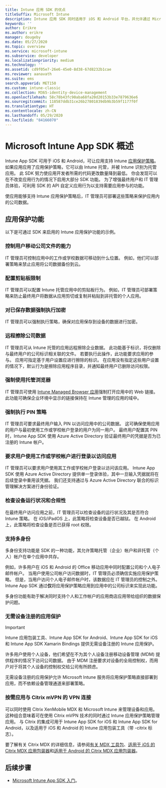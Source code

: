 ```yaml
---
title: Intune 应用 SDK 的优点
titleSuffix: Microsoft Intune
description: Intune 应用 SDK 同时适用于 iOS 和 Android 平台，并允许通过 Microsoft Intune 使用移动应用管理功能。
keywords: ''
author: Erikre
ms.author: erikre
manager: dougeby
ms.date: 05/27/2020
ms.topic: overview
ms.service: microsoft-intune
ms.subservice: developer
ms.localizationpriority: medium
ms.technology: ''
ms.assetid: cd9f05e7-26e6-45e0-8d38-67d8232b1cae
ms.reviewer: aanavath
ms.suite: ems
search.appverid: MET150
ms.custom: intune-classic
ms.collection: M365-identity-device-management
ms.openlocfilehash: 58c78b43fc90aba68fa20d20153b33e7879636e6
ms.sourcegitcommit: 118587ddb31ce26b27801839db9b3b59f1177f0f
ms.translationtype: HT
ms.contentlocale: zh-CN
ms.lasthandoff: 05/29/2020
ms.locfileid: "84166070"
---
```

# <a name="microsoft-intune-app-sdk-overview"></a>Microsoft Intune App SDK 概述
Intune App SDK 可用于 iOS 和 Android，可让应用支持 Intune [应用保护策略](../apps/app-protection-policy.md)。 如果应用应用了应用保护策略，它可以由 Intune 托管，并被 Intune 识别为托管应用。 此 SDK 努力使应用开发者所需的代码更改数量降到最低。 你会发现可以在不改变应用行为的情况下启用大部分 SDK 功能。 为了增强最终用户和 IT 管理员体验，可利用 SDK 的 API 自定义应用行为以支持需要应用参与的功能。

使应用能够支持 Intune 应用保护策略后，IT 管理员可部署这些策略来保护应用内的公司数据。

## <a name="app-protection-features"></a>应用保护功能

以下是可通过 SDK 来启用的 Intune 应用保护功能的示例。

### <a name="control-users-ability-to-move-corporate-files"></a>控制用户移动公司文件的能力
IT 管理员可控制应用中的工作或学校数据可移动到什么位置。 例如，他们可以部署策略来禁止应用将公司数据备份到云。

### <a name="configure-clipboard-restrictions"></a>配置剪贴板限制
IT 管理员可以配置 Intune 托管应用中的剪贴板行为。 例如，IT 管理员可部署策略来防止最终用户将数据从应用剪切或复制并粘贴到非托管的个人应用。

### <a name="enforce-encryption-on-saved-data"></a>对已保存数据强制执行加密
IT 管理员可以强制执行策略，确保对应用保存到设备的数据进行加密。

### <a name="remotely-wipe-corporate-data"></a>远程擦除公司数据
IT 管理员可从 Intune 托管的应用远程擦除企业数据。 此功能基于标识，将仅删除与最终用户的公司标识相关联的文件。 若要执行此操作，此功能要求应用的参与。 应用可指定基于用户设置应进行擦除的标识。 在应用没有指定这些用户设置的情况下，默认行为是擦除应用程序目录，并通知最终用户已删除访问权限。

### <a name="enforce-the-use-of-a-managed-browser"></a>强制使用托管浏览器
IT 管理员可使用 [Intune Managed Browser 应用](../apps/app-configuration-managed-browser.md)强制打开应用中的 Web 链接。 此功能可确保企业环境中显示的链接保持在 Intune 管理的应用的域中。

### <a name="enforce-a-pin-policy"></a>强制执行 PIN 策略
IT 管理员可要求最终用户输入 PIN 以访问应用中的公司数据。 这可确保使用应用的用户与最初使用工作或学校帐户登录的用户为同一用户。 最终用户配置其 PIN 时，Intune App SDK 使用 Azure Active Directory 验证最终用户的凭据是否为已注册的 Intune 帐户。

### <a name="require-users-to-sign-in-with-a-work-or-school-account-for-app-access"></a>要求用户使用工作或学校帐户进行登录以访问应用
IT 管理员可以要求用户使用其工作或学校帐户登录以访问该应用。 Intune App SDK 使用 Azure Active Directory 提供单一登录体验，其中一旦输入凭据就将在后续登录中重用该凭据。 我们还支持通过与 Azure Active Directory 联合的标识管理解决方案进行身份验证。

### <a name="check-device-health-and-compliance"></a>检查设备运行状况和合规性
在最终用户访问应用之前，IT 管理员可以检查设备的运行状况及其是否符合 Intune 策略。 在 iOS/iPadOS 上，此策略将检查设备是否已越狱。 在 Android 上，此策略将检查设备是否已获得 root 权限。

### <a name="support-multi-identity"></a>支持多身份
多身份支持功能是 SDK 的一种功能，其允许策略托管（企业）帐户和非托管（个人）帐户在单个应用中共存。

例如，许多用户在 iOS 和 Android 的 Office 移动应用中同时配置公司和个人电子邮件帐户。 当用户使用公司帐户访问数据时，IT 管理员必须确信实施应用保护策略。 但是，当用户访问个人电子邮件帐户时，该数据应在 IT 管理员的控制之外。 Intune App SDK 通过**仅**将应用保护策略应用到应用中的公司标识来实现此功能。

多身份功能有助于解决同时支持个人和工作帐户的应用商店应用带给组织的数据保护问题。
 
### <a name="app-protection-without-device-enrollment"></a>无需设备注册的应用保护

>[!IMPORTANT]
>Intune 应用包装工具、Intune App SDK for Android、Intune App SDK for iOS 和 Intune App SDK Xamarin Bindings 提供无需设备注册的 Intune 应用保护。

许多用户使用个人设备，他们希望在不为其个人设备注册移动设备管理 (MDM) 提供程序的情况下访问公司数据。 由于 MDM 注册要求对设备的全局控制权，而用户对于将其个人设备的控制权交给公司有所顾虑。

无需设备注册的应用保护允许 Microsoft Intune 服务将应用保护策略直接部署到应用，而不依赖设备管理通道来部署策略。

### <a name="on-demand-application-vpn-connections-with-citrix-mvpn"></a>按需应用与 Citrix mVPN 的 VPN 连接 
可以同时使用 Citrix XenMobile MDX 和 Microsoft Intune 来管理设备和应用。 这种组合意味着可在使用 Citrix mVPN 技术的同时通过 Intune 应用保护策略管理应用。 与 Citrix 的集成可用于 Intune App SDK for iOS 和 Intune App SDK for Android，以及适用于 iOS 和 Android 的 Intune 应用包装工具（带 -citrix 标志）。
 
要了解有关 Citrix MDX 的详细信息，请参阅[有关 MDX 工具包](https://docs.citrix.com/en-us/mdx-toolkit/10/about-mdx-toolkit.html)、[适用于 iOS 的 Citrix MDX 应用包装器](https://docs.citrix.com/en-us/mdx-toolkit/10/xmob-mdx-kit-app-wrap-ios.html)和[适用于 Android 的 Citrix MDX 应用包装器](https://docs.citrix.com/en-us/mdx-toolkit/10/xmob-mdx-kit-app-wrap-android.html)。

## <a name="next-steps"></a>后续步骤

- [Microsoft Intune App SDK 入门](app-sdk-get-started.md)。
